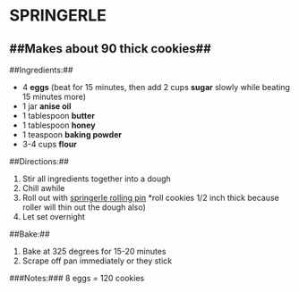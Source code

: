 SPRINGERLE
==========

##Makes about 90 thick cookies##
--------------------------------

##Ingredients:##

* 4 **eggs** (beat for 15 minutes, then add 2 cups **sugar** slowly while beating 15 minutes more)
* 1 jar **anise oil**
* 1 tablespoon **butter**
* 1 tablespoon **honey**
* 1 teaspoon **baking powder**
* 3-4 cups **flour**

##Directions:##
1. Stir all ingredients together into a dough
2. Chill awhile
3. Roll out with [springerle rolling pin](www.amazon.com/Norpro-3083-Springerle-Rolling-Pin/dp/B0000VLY7W/) *roll cookies 1/2 inch thick because roller will thin out the dough also)
4. Let set overnight

##Bake:##
1. Bake at 325 degrees for 15-20 minutes
2. Scrape off pan immediately or they stick

###Notes:###
8 eggs = 120 cookies
